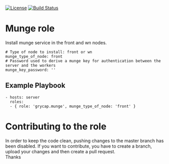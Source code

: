 [![License](https://img.shields.io/badge/license-Apache%202-blue.svg)](https://www.apache.org/licenses/LICENSE-2.0)
[![Build Status](https://travis-ci.org/grycap/ansible-role-munge.svg?branch=master)](https://travis-ci.org/grycap/ansible-role-munge)

Munge role
=======================

Install munge service in the front and wn nodes.

	# Type of node to install: front or wn
	munge_type_of_node: front
	# Password used to derive a munge key for authentication between the server and the workers
	munge_key_password: ''

Example Playbook
----------------
```
- hosts: server
  roles:
  - { role: 'grycap.munge', munge_type_of_node: 'front' }
```

Contributing to the role
========================
In order to keep the code clean, pushing changes to the master branch has been disabled. If you want to contribute, you have to create a branch, upload your changes and then create a pull request.  
Thanks
